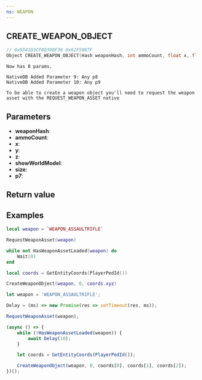 ```yaml
---
ns: WEAPON
---
```

## CREATE_WEAPON_OBJECT

```c
// 0x9541D3CF0D398F36 0x62F5987F
Object CREATE_WEAPON_OBJECT(Hash weaponHash, int ammoCount, float x, float y, float z, BOOL showWorldModel, float size, Any p7);
```

```
Now has 8 params.  
```

```
NativeDB Added Parameter 9: Any p8
NativeDB Added Parameter 10: Any p9
```

```
To be able to create a weapon object you'll need to request the weapon asset with the REQUEST_WEAPON_ASSET native
```

## Parameters
* **weaponHash**: 
* **ammoCount**: 
* **x**: 
* **y**: 
* **z**: 
* **showWorldModel**: 
* **size**: 
* **p7**: 

## Return value

## Examples

```lua
local weapon = `WEAPON_ASSAULTRIFLE`

RequestWeaponAsset(weapon)

while not HasWeaponAssetLoaded(weapon) do
    Wait(0)
end

local coords = GetEntityCoords(PlayerPedId())

CreateWeaponObject(weapon, 0, coords.xyz)
```

```js
let weapon = 'WEAPON_ASSAULTRIFLE';

Delay = (ms) => new Promise(res => setTimeout(res, ms));

RequestWeaponAsset(weapon);

(async () => {
    while (!HasWeaponAssetLoaded(weapon)) {
        await Delay(10);
    }

    let coords = GetEntityCoords(PlayerPedId());

    CreateWeaponObject(weapon, 0, coords[0], coords[1], coords[2]);
})();
```
